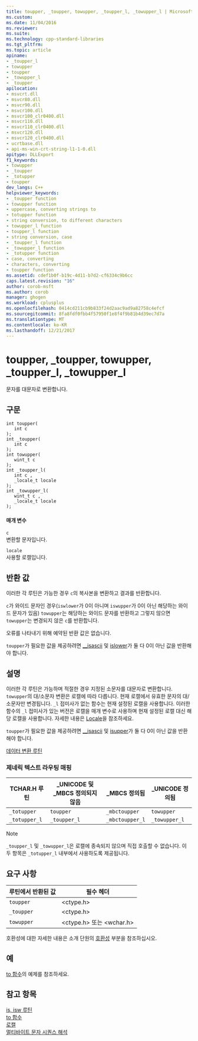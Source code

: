 ```yaml
---
title: toupper, _toupper, towupper, _toupper_l, _towupper_l | Microsoft Docs
ms.custom: 
ms.date: 11/04/2016
ms.reviewer: 
ms.suite: 
ms.technology: cpp-standard-libraries
ms.tgt_pltfrm: 
ms.topic: article
apiname:
- _toupper_l
- towupper
- toupper
- _towupper_l
- _toupper
apilocation:
- msvcrt.dll
- msvcr80.dll
- msvcr90.dll
- msvcr100.dll
- msvcr100_clr0400.dll
- msvcr110.dll
- msvcr110_clr0400.dll
- msvcr120.dll
- msvcr120_clr0400.dll
- ucrtbase.dll
- api-ms-win-crt-string-l1-1-0.dll
apitype: DLLExport
f1_keywords:
- towupper
- _toupper
- _totupper
- toupper
dev_langs: C++
helpviewer_keywords:
- _toupper function
- towupper function
- uppercase, converting strings to
- totupper function
- string conversion, to different characters
- towupper_l function
- toupper_l function
- string conversion, case
- _toupper_l function
- _towupper_l function
- _totupper function
- case, converting
- characters, converting
- toupper function
ms.assetid: cdef1b0f-b19c-4d11-b7d2-cf6334c9b6cc
caps.latest.revision: "16"
author: corob-msft
ms.author: corob
manager: ghogen
ms.workload: cplusplus
ms.openlocfilehash: 0414cd211cb9b833f24d2aac9ad9a82758c4efcf
ms.sourcegitcommit: 8fa8fdf0fbb4f57950f1e8f4f9b81b4d39ec7d7a
ms.translationtype: MT
ms.contentlocale: ko-KR
ms.lasthandoff: 12/21/2017
---
```

# <a name="toupper-toupper-towupper-toupperl-towupperl"></a>toupper, _toupper, towupper, _toupper_l, _towupper_l
문자를 대문자로 변환합니다.  
  
## <a name="syntax"></a>구문  
  
```  
int toupper(  
   int c   
);  
int _toupper(  
   int c   
);  
int towupper(  
   wint_t c   
);  
int _toupper_l(  
   int c ,  
   _locale_t locale  
);  
int _towupper_l(  
   wint_t c ,  
   _locale_t locale  
);  
```  
  
#### <a name="parameters"></a>매개 변수  
 `c`  
 변환할 문자입니다.  
  
 `locale`  
 사용할 로캘입니다.  
  
## <a name="return-value"></a>반환 값  
 이러한 각 루틴은 가능한 경우 `c`의 복사본을 변환하고 결과를 반환합니다.  
  
 `c`가 와이드 문자인 경우(`iswlower`가 0이 아니며 `iswupper`가 0이 아닌 해당하는 와이드 문자가 있음) `towupper`는 해당하는 와이드 문자를 반환하고 그렇지 않으면 `towupper`는 변경되지 않은 `c`를 반환합니다.  
  
 오류를 나타내기 위해 예약된 반환 값은 없습니다.  
  
 `toupper`가 필요한 값을 제공하려면 [__isascii](../../c-runtime-library/reference/isascii-isascii-iswascii.md) 및 [islower](../../c-runtime-library/reference/islower-iswlower-islower-l-iswlower-l.md)가 둘 다 0이 아닌 값을 반환해야 합니다.  
  
## <a name="remarks"></a>설명  
 이러한 각 루틴은 가능하며 적절한 경우 지정된 소문자를 대문자로 변환합니다. `towupper`의 대/소문자 변환은 로캘에 따라 다릅니다. 현재 로캘에서 유효한 문자의 대/소문자만 변경됩니다. `_l` 접미사가 없는 함수는 현재 설정된 로캘을 사용합니다. 이러한 함수의 `_l` 접미사가 있는 버전은 로캘을 매개 변수로 사용하며 현재 설정된 로캘 대신 해당 로캘을 사용합니다. 자세한 내용은 [Locale](../../c-runtime-library/locale.md)을 참조하세요.  
  
 `toupper`가 필요한 값을 제공하려면 [__isascii](../../c-runtime-library/reference/isascii-isascii-iswascii.md) 및 [isupper](../../c-runtime-library/reference/isupper-isupper-l-iswupper-iswupper-l.md)가 둘 다 0이 아닌 값을 반환해야 합니다.  
  
 [데이터 변환 루틴](../../c-runtime-library/data-conversion.md)  
  
### <a name="generic-text-routine-mappings"></a>제네릭 텍스트 라우팅 매핑  
  
|TCHAR.H 루틴|_UNICODE 및 _MBCS 정의되지 않음|_MBCS 정의됨|_UNICODE 정의됨|  
|---------------------|------------------------------------|--------------------|-----------------------|  
|`_totupper`|`toupper`|`_mbctoupper`|`towupper`|  
|`_totupper_l`|`_toupper_l`|`_mbctoupper_l`|`_towupper_l`|  
  
> [!NOTE]
>  `_toupper_l` 및 `_towupper_l`은 로캘에 종속되지 않으며 직접 호출할 수 없습니다. 이 두 항목은 `_totupper_l` 내부에서 사용하도록 제공됩니다.  
  
## <a name="requirements"></a>요구 사항  
  
|루틴에서 반환된 값|필수 헤더|  
|-------------|---------------------|  
|`toupper`|\<ctype.h>|  
|`_toupper`|\<ctype.h>|  
|`towupper`|\<ctype.h> 또는 \<wchar.h>|  
  
 호환성에 대한 자세한 내용은 소개 단원의 [호환성](../../c-runtime-library/compatibility.md) 부분을 참조하십시오.  
  
## <a name="example"></a>예  
 [to 함수](../../c-runtime-library/to-functions.md)의 예제를 참조하세요.  
  
## <a name="see-also"></a>참고 항목  
 [is, isw 루틴](../../c-runtime-library/is-isw-routines.md)   
 [to 함수](../../c-runtime-library/to-functions.md)   
 [로캘](../../c-runtime-library/locale.md)   
 [멀티바이트 문자 시퀀스 해석](../../c-runtime-library/interpretation-of-multibyte-character-sequences.md)